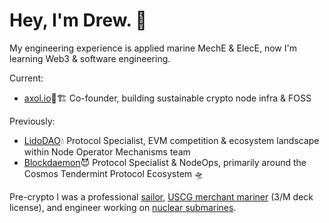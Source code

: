 # Hey, I'm Drew. 👋

My engineering experience is applied marine MechE & ElecE, now I'm learning Web3 & software engineering.

Current:

- [axol.io](https://twitter.com/axol_io)🌵🏗️ Co-founder, building sustainable crypto node infra & FOSS

Previously:

- [LidoDAO](https://www.lido.fi)💧 Protocol Specialist, EVM competition & ecosystem landscape within Node Operator Mechanisms team
- [Blockdaemon](https://blockdaemon.com/)😈 Protocol Specialist & NodeOps, primarily around the Cosmos Tendermint Protocol Ecosystem 🛸

Pre-crypto I was a professional [sailor](https://en.wikipedia.org/wiki/Inter-Collegiate_Sailing_Association#Teams), [USCG merchant mariner](https://en.wikipedia.org/wiki/Third_mate) (3/M deck license), and engineer working on [nuclear submarines](https://en.wikipedia.org/wiki/General_Dynamics_Electric_Boat).
